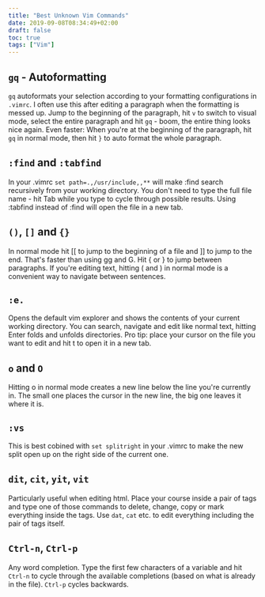 ```yaml
---
title: "Best Unknown Vim Commands"
date: 2019-09-08T08:34:49+02:00
draft: false
toc: true
tags: ["Vim"] 
---
```


## `gq` - Autoformatting
`gq` autoformats your selection according to your formatting configurations in
`.vimrc`. I often use this after editing a paragraph when the formatting is
messed up. Jump to the beginning of the paragraph, hit `v` to switch to visual
mode, select the entire paragraph and hit `gq` - boom, the entire thing looks nice
again. Even faster: When you're at the beginning of the paragraph, hit `gq` in
normal mode, then hit `}` to auto format the whole paragraph.

##  `:find` and `:tabfind`
In your .vimrc ```set path=.,/usr/include,,**``` will make :find search
recursively from your working directory. You don't need to type the full file
name - hit Tab while you type to cycle through possible results. Using :tabfind
instead of :find will open the file in a new tab.

## `()`, `[]` and `{}`
In normal mode hit [[ to jump to the beginning of a file and ]] to jump to the
end. That's faster than using gg and G. Hit { or } to jump between paragraphs.
If you're editing text, hitting ( and ) in normal mode is a convenient way to
navigate between sentences.

##  `:e.`
Opens the default vim explorer and shows the contents of your current working
directory. You can search, navigate and edit like normal text, hitting Enter
folds and unfolds directories. Pro tip: place your cursor on the file you want
to edit and hit t to open it in a new tab.

##  `o` and `O`
Hitting o in normal mode creates a new line below the line you're currently in.
The small one places the cursor in the new line, the big one leaves it where it
is.

##  `:vs`
This is best cobined with ```set splitright``` in your .vimrc to make the new
split open up on the right side of the current one.

## `dit`, `cit`, `yit`, `vit`
Particularly useful when editing html. Place your course inside a pair of tags
and type one of those commands to delete, change, copy or mark everything inside
the tags. Use `dat`, `cat` etc. to edit everything including the pair of tags
itself.

## `Ctrl-n`, `Ctrl-p`
Any word completion. Type the first few characters of a variable and hit
`Ctrl-n` to cycle through the available completions (based on what is already in
the file). `Ctrl-p` cycles backwards.
